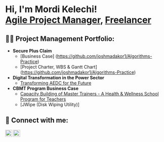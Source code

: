<h1>Hi, I'm Mordi Kelechi! <br/><a href="https://www.linkedin.com/in/mordi-kelechi/">Agile Project Manager</a>, <a href="https://www.upwork.com/freelancers/~010b4b59c767b1e23e">Freelancer</a></h1>

<h2>👨‍💻 Project Management Portfolio:</h2>

- <b>Secure Plus Claim</b>
  - [Business Case]
(https://github.com/joshmadakor1/Algorithms-Practice)
  - [Project Charter, WBS & Gantt Chart]
(https://github.com/joshmadakor1/Algorithms-Practice)
- <b>Digital Transformation in the Power Sector</b>
  - [Transforming AEDC for the Future](https://github.com/joshmadakor1/4chan-Image-Analysis-Middleware-C964) 
- <b>CBMT Program Business Case</b>
  - [Capacity Building of Master Trainers - A Health & Wellness School Program for Teachers](https://github.com/joshmadakor1/Sentinel-Lab)
  - [JWipe (Disk Wiping Utility)]

<h2> 🤳 Connect with me:</h2>


[<img align="left" alt="_mordi001 | Twitter" width="22px" src="https://cdn.jsdelivr.net/npm/simple-icons@v3/icons/twitter.svg" />][twitter]
[<img align="left" alt="mordi-kelechi | LinkedIn" width="22px" src="https://cdn.jsdelivr.net/npm/simple-icons@v3/icons/linkedin.svg" />][linkedin]

[twitter]: https://x.com/_mordi001
[linkedin]: https://www.linkedin.com/in/mordi-kelechi/
